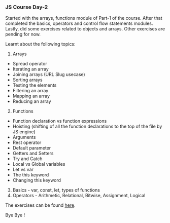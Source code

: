 ### JS Course Day-2

Started with the arrays, functions module of Part-1 of the course. After that completed the basics, operators and control flow statements modules. Lastly, did some exercises related to objects and arrays. Other exercises are pending for now. 

Learnt about the following topics:

1. Arrays
- Spread operator
- Iterating an array
- Joining arrays (URL Slug usecase)
- Sorting arrays
- Testing the elements
- Filtering an array
- Mapping an array
- Reducing an array

2. Functions
- Function declaration vs function expressions
- Hoisting (shifting of all the function declarations to the top of the file by JS engine)
- Arguments
- Rest operator
- Default parameter
- Getters and Setters
- Try and Catch
- Local vs Global variables
- Let vs var
- The this keyword
- Changing this keyword

3. Basics - var, const, let, types of functions
4. Operators - Arithmetic, Relational, Bitwise, Assignment, Logical 

The exercises can be found [here](https://github.com/jazzcodes/JSCourse).

Bye Bye !
